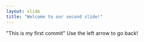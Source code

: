 ```yaml
---
layout: slide
title: "Welcome to our second slide!"
---
```

"This is my first commit"
Use the left arrow to go back!
